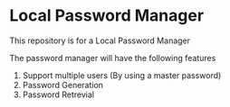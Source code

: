 <h1>Local Password Manager</h1>
<p>This repository is for a Local Password Manager</p>
<p>The password manager will have the following features</p>
<ol>
<li>Support multiple users (By using a master password)</li>
<li>Password Generation</li>
<li>Password Retrevial</li>
</ol>

